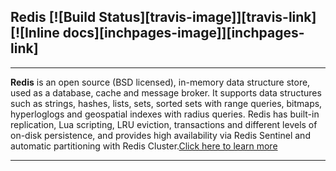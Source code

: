 
## Redis [![Build Status][travis-image]][travis-link] [![Inline docs][inchpages-image]][inchpages-link]
***

**Redis** is an open source (BSD licensed), in-memory data structure store, used as a database, cache and message broker. 
It supports data structures such as strings, hashes, lists, sets, sorted sets with range queries, bitmaps, hyperloglogs and geospatial indexes with radius queries. Redis has built-in replication, Lua scripting, LRU eviction, transactions and different levels of on-disk persistence, and provides high availability via Redis Sentinel and automatic partitioning with Redis Cluster.[Click here to learn more](https://redis.io/commands)

***
##
